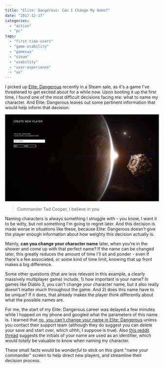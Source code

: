 ```yaml
---
title: "Elite: Dangerous: Can I Change My Name?"
date: "2017-12-17"
categories: 
  - "action"
  - "pc"
tags: 
  - "first-time-users"
  - "game-usability"
  - "gamesux"
  - "steam"
  - "usability"
  - "user-experience"
  - "ux"
---
```


I picked up [Elite: Dangerous](http://store.steampowered.com/app/359320/Elite_Dangerous/) recently in a Steam sale, as it's a game I've threatened to get excited about for a while now. Upon booting it up the first time, I found one of the most difficult decisions facing me: what to name my character. And Elite: Dangerous leaves out some pertinent information that would help inform that decision.

![](images/20171217171958_1.jpg)
> Commander Tad Cooper, I believe in you

Naming characters is always something I struggle with - you know, I want it to be witty, but not something I'm going to regret later. And this decision is made worse in situations like these, because Elite: Dangerous doesn't give the player enough information about how weighty this decision actually is.

Mainly, **can you change your character name** later, when you're in the shower and come up with that perfect name? If the name can be changed later, this greatly reduces the amount of time I'll sit and ponder - even if there's a fee associated, or some kind of time limit, knowing that up front makes a big difference.

Some other questions (that are less relevant in this example, a clearly massively multiplayer game) include, 1) how important is your name? In games like Diablo 3, you can't change your character name, but it also really doesn't matter much throughout the game. And 2) does this name have to be unique? If it does, that already makes the player think differently about what the possible names are.

For me, the start of my Elite: Dangerous career was delayed a few minutes while I hopped on my phone and googled what the parameters of this name is. I learned that [no, you can't change your name in Elite: Dangerous](https://support.frontier.co.uk/kb/faq.php?id=69) unless you contact their support team (although they do suggest you can delete your save and start over, which uhhh, I suppose is true). Also [this reddit thread](https://www.reddit.com/r/EliteDangerous/comments/57z32w/commander_name_suggestion/) suggests the initials of your name are used as an identifier, which would _totally_ be valuable to know when naming my character.

These small facts would be _wonderful_ to stick on this giant "name your commander" screen to help direct new players, and streamline their decision process.
